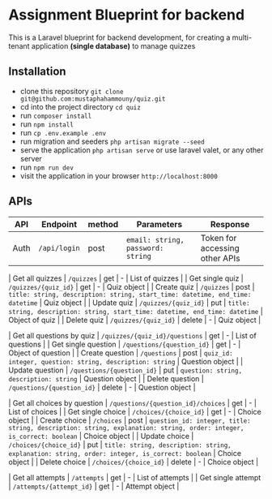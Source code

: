 # Assignment Blueprint for backend

This is a Laravel blueprint for backend development, for creating a multi-tenant application **(single database)** to manage quizzes

## Installation

-   clone this repository `git clone git@github.com:mustaphahammouny/quiz.git`
-   cd into the project directory `cd quiz`
-   run `composer install`
-   run `npm install`
-   run `cp .env.example .env`
-   run migration and seeders `php artisan migrate --seed`
-   serve the application `php artisan serve` or use laravel valet, or any other server
-   run `npm run dev`
-   visit the application in your browser `http://localhost:8000`

## APIs

| **API** | **Endpoint** | **method** | **Parameters**                    | **Response**                   |
| ------- | ------------ | ---------- | --------------------------------- | ------------------------------ |
| Auth    | `/api/login` | post       | `email: string, password: string` | Token for accessing other APIs |

| Get all quizzes | `/quizzes` | get | - | List of quizzes |
| Get single quiz | `/quizzes/{quiz_id}` | get | - | Quiz object |
| Create quiz | `/quizzes` | post | `title: string, description: string, start_time: datetime, end_time: datetime` | Quiz object |
| Update quiz | `/quizzes/{quiz_id}` | put | `title: string, description: string, start_time: datetime, end_time: datetime` | Object of quiz |
| Delete quiz | `/quizzes/{quiz_id}` | delete | - | Quiz object |

| Get all questions by quiz | `/quizzes/{quiz_id}/questions` | get | - | List of questions |
| Get single question | `/questions/{question_id}` | get | - | Object of question |
| Create question | `/questions` | post | `quiz_id: integer, question: string, description: string` | Question object |
| Update question | `/questions/{question_id}` | put | `question: string, description: string` | Question object |
| Delete question | `/questions/{question_id}` | delete | - | Question object |

| Get all choices by question | `/questions/{question_id}/choices` | get | - | List of choices |
| Get single choice | `/choices/{choice_id}` | get | - | Choice object |
| Create choice | `/choices` | post | `question_id: integer, title: string, description: string, explanation: string, order: integer, is_correct: boolean` | Choice object |
| Update choice | `/choices/{choice_id}` | put | `title: string, description: string, explanation: string, order: integer, is_correct: boolean` | Choice object |
| Delete choice | `/choices/{choice_id}` | delete | - | Choice object |

| Get all attempts | `/attempts` | get | - | List of attempts |
| Get single attempt | `/attempts/{attempt_id}` | get | - | Attempt object |
